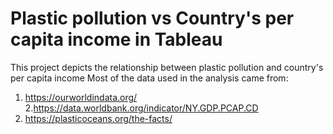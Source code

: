 # Plastic pollution vs Country's per capita income in Tableau
This project depicts the relationship between plastic pollution and country's per capita income
 Most of the data used in the analysis came from:
1. https://ourworldindata.org/
2.https://data.worldbank.org/indicator/NY.GDP.PCAP.CD
3. https://plasticoceans.org/the-facts/
